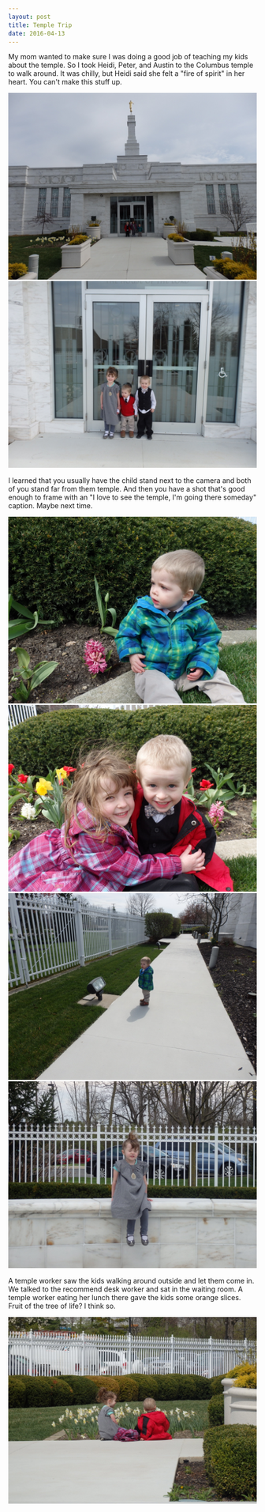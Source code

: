 ```yaml
---
layout: post
title: Temple Trip
date: 2016-04-13
---
```


My mom wanted to make sure I was doing a good job of teaching my kids about the temple. So I took Heidi, Peter, and Austin to the Columbus temple to walk around. It was chilly, but Heidi said she felt a "fire of spirit" in her heart. You can't make this stuff up.

![Kids near the door of the Columbus Temple](/post-images/kids-near-temple.jpg)
![Closeup of the kids near the door](/post-images/kids-near-door.jpg)

I learned that you usually have the child stand next to the camera and both of you stand far from them temple.  And then you have a shot that's good enough to frame with an "I love to see the temple, I'm going there someday" caption. Maybe next time.

![Austin sitting next to a flower](/post-images/austin-flower.jpg)
![Heidi hugging Peter near flowers](/post-images/hug-near-flowers.jpg)
![Austin looking at the light](/post-images/austin-light.jpg)
![Heidi sneezing](/post-images/heidi-sneeze.jpg)

A temple worker saw the kids walking around outside and let them come in.  We talked to the recommend desk worker and sat in the waiting room.  A temple worker eating her lunch there gave the kids some orange slices.  Fruit of the tree of life?  I think so. 

![Heidi and Peter talking together near flowers](/post-images/fire-of-spirit.jpg)
